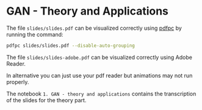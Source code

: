 # GAN - Theory and Applications

The file `slides/slides.pdf` can be visualized correctly using [pdfpc](https://pdfpc.github.io/) by running the command:

```bash
pdfpc slides/slides.pdf --disable-auto-grouping
```

The file `slides/slides-adobe.pdf` can be visualized correctly using Adobe Reader.

In alternative you can just use your pdf reader but animations may not run properly.

The notebook `1. GAN - theory and applications` contains the transcription of the slides for the theory part.
